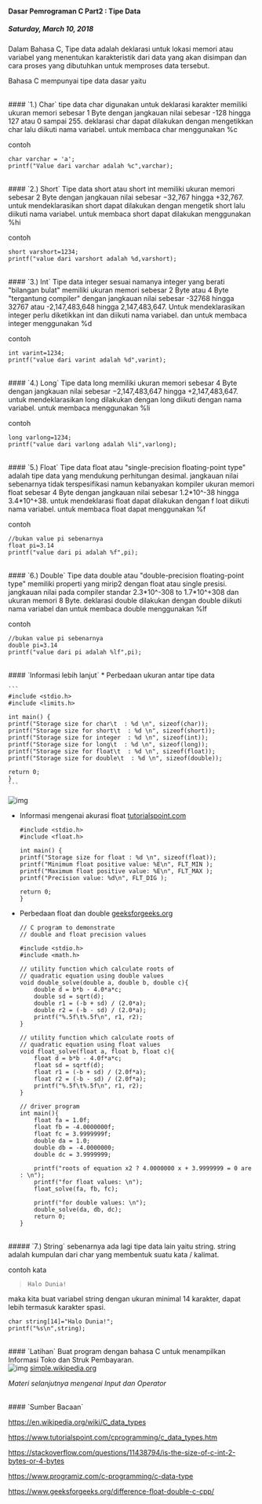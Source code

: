 #### Dasar Pemrograman C Part2 : Tipe Data
##### *Saturday, March 10, 2018*

Dalam Bahasa C, Tipe data adalah deklarasi untuk lokasi memori atau 
variabel yang menentukan karakteristik dari data yang akan disimpan 
dan cara proses yang dibutuhkan untuk memproses data tersebut.

Bahasa C mempunyai tipe data dasar yaitu

<br>
#### `1.) Char`
tipe data char digunakan untuk deklarasi karakter memiliki ukuran 
memori sebesar 1 Byte dengan jangkauan nilai sebesar -128 hingga 
127 atau 0 sampai 255. deklarasi char dapat dilakukan dengan 
mengetikkan char lalu diikuti nama variabel. untuk membaca char 
menggunakan %c

contoh
```
char varchar = 'a';
printf("Value dari varchar adalah %c",varchar);  
```

<br>
#### `2.) Short`
Tipe data short atau short int memiliki ukuran memori sebesar 2 Byte 
dengan jangkauan nilai sebesar −32,767 hingga +32,767. untuk 
mendeklarasikan short dapat dilakukan dengan mengetik short lalu 
diikuti nama variabel. untuk membaca short dapat dilakukan 
menggunakan %hi

contoh
```
short varshort=1234;
printf("value dari varshort adalah %d,varshort);
```

<br>
#### `3.) Int`       
Tipe data integer sesuai namanya integer yang berati "bilangan bulat" 
memiliki ukuran memori sebesar 2 Byte atau 4 Byte "tergantung 
compiler" dengan jangkauan nilai sebesar -32768 hingga 32767 
atau -2,147,483,648 hingga 2,147,483,647. Untuk mendeklarasikan 
integer perlu diketikkan int dan diikuti nama variabel. dan untuk 
membaca integer menggunakan %d

contoh
```
int varint=1234;
printf("value dari varint adalah %d",varint);
```

<br>
#### `4.) Long`
Tipe data long memiliki ukuran memori sebesar 4 Byte dengan jangkauan 
nilai sebesar −2,147,483,647 hingga +2,147,483,647. untuk 
mendeklarasikan long dilakukan dengan long diikuti dengan nama 
variabel. untuk membaca menggunakan %li

contoh
```
long varlong=1234;
printf("value dari varlong adalah %li",varlong);
```

<br>
#### `5.) Float`
Tipe data float atau "single-precision floating-point type" adalah 
tipe data yang mendukung perhitungan desimal. jangkauan nilai 
sebenarnya tidak terspesifikasi namun kebanyakan kompiler ukuran 
memori float sebesar 4 Byte dengan jangkauan nilai sebesar 1.2*10^-38 
hingga 3.4*10^+38. untuk mendeklarasi float dapat dilakukan dengan f
loat diikuti nama variabel. untuk membaca float dapat menggunakan %f

contoh
```
//bukan value pi sebenarnya
float pi=3.14
printf("value dari pi adalah %f",pi);
```

<br>
#### `6.) Double`
Tipe data double atau "double-precision floating-point type" memiliki 
properti yang mirip2 dengan float atau single presisi. jangkauan nilai 
pada compiler standar 2.3*10^-308 to 1.7*10^+308 dan ukuran memori 8 
Byte. deklarasi double dilakukan dengan double diikuti nama variabel 
dan untuk membaca double menggunakan %lf

contoh
```
//bukan value pi sebenarnya
double pi=3.14
printf("value dari pi adalah %lf",pi);
```

<br>
#### `Informasi lebih lanjut`
* Perbedaan ukuran antar tipe data

    ```
    #include <stdio.h>
    #include <limits.h>

    int main() {
    printf("Storage size for char\t  : %d \n", sizeof(char));
    printf("Storage size for short\t  : %d \n", sizeof(short));
    printf("Storage size for integer  : %d \n", sizeof(int));
    printf("Storage size for long\t  : %d \n", sizeof(long));
    printf("Storage size for float\t  : %d \n", sizeof(float));
    printf("Storage size for double\t  : %d \n", sizeof(double));

    return 0;
    }
    ```

<div class="row">
    <div class="col-sm-3"></div>
    <div class="col-sm-6">
        <div class="thumbnail">
            <img class="img-responsive" src="./posts/2018-03-10-dasar-pemrograman-c-part2-tipe-data/1.jpg" alt="img">
        </div>
    </div>
    <div class="col-sm-3"></div>
</div>

* Informasi mengenai akurasi float [tutorialspoint.com](https://www.tutorialspoint.com/cprogramming/c_data_types.htm)

    ```
    #include <stdio.h>
    #include <float.h>

    int main() {
    printf("Storage size for float : %d \n", sizeof(float));
    printf("Minimum float positive value: %E\n", FLT_MIN );
    printf("Maximum float positive value: %E\n", FLT_MAX );
    printf("Precision value: %d\n", FLT_DIG );
    
    return 0;
    }
    ```

* Perbedaan float dan double [geeksforgeeks.org](https://www.geeksforgeeks.org/difference-float-double-c-cpp/)

    ```
    // C program to demonstrate
    // double and float precision values

    #include <stdio.h>
    #include <math.h>

    // utility function which calculate roots of
    // quadratic equation using double values
    void double_solve(double a, double b, double c){
        double d = b*b - 4.0*a*c;
        double sd = sqrt(d);
        double r1 = (-b + sd) / (2.0*a);
        double r2 = (-b - sd) / (2.0*a);
        printf("%.5f\t%.5f\n", r1, r2);
    }

    // utility function which calculate roots of
    // quadratic equation using float values
    void float_solve(float a, float b, float c){
        float d = b*b - 4.0f*a*c;
        float sd = sqrtf(d);
        float r1 = (-b + sd) / (2.0f*a);
        float r2 = (-b - sd) / (2.0f*a);
        printf("%.5f\t%.5f\n", r1, r2);
    }  

    // driver program
    int main(){
        float fa = 1.0f;
        float fb = -4.0000000f;
        float fc = 3.9999999f;
        double da = 1.0;
        double db = -4.0000000;
        double dc = 3.9999999;

        printf("roots of equation x2 ? 4.0000000 x + 3.9999999 = 0 are : \n");
        printf("for float values: \n");
        float_solve(fa, fb, fc);

        printf("for double values: \n");
        double_solve(da, db, dc);
        return 0;
    }
    ```

<br>
##### `7.) String`
sebenarnya ada lagi tipe data lain yaitu string. string adalah 
kumpulan dari char yang membentuk suatu kata / kalimat.

contoh kata
> `Halo Dunia!`

maka kita buat variabel string dengan ukuran minimal 14 karakter, 
dapat lebih termasuk karakter spasi.
```
char string[14]="Halo Dunia!";
printf("%s\n",string);
```

<br>
#### `Latihan`
Buat program dengan bahasa C untuk menampilkan Informasi Toko dan Struk Pembayaran.
<div class="row">
    <div class="col-sm-3"></div>
    <div class="col-sm-6">
        <div class="thumbnail">
            <img class="img-responsive" src="./posts/2018-03-10-dasar-pemrograman-c-part2-tipe-data/2.jpg" alt="img">
            <a href="https://simple.wikipedia.org/wiki/Receipt">simple.wikipedia.org</a>
        </div>
    </div>
    <div class="col-sm-3"></div>
</div>

*Materi selanjutnya mengenai Input dan Operator*

<br>
#### `Sumber Bacaan`

<https://en.wikipedia.org/wiki/C_data_types>

<https://www.tutorialspoint.com/cprogramming/c_data_types.htm>

<https://stackoverflow.com/questions/11438794/is-the-size-of-c-int-2-bytes-or-4-bytes>

<https://www.programiz.com/c-programming/c-data-type>

<https://www.geeksforgeeks.org/difference-float-double-c-cpp/>

